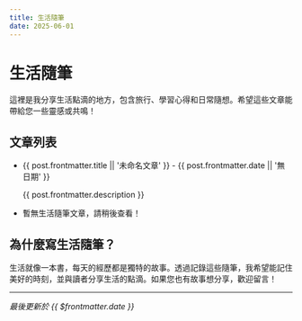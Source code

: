 ```yaml
---
title: 生活隨筆
date: 2025-06-01
---
```


# 生活隨筆

這裡是我分享生活點滴的地方，包含旅行、學習心得和日常隨想。希望這些文章能帶給您一些靈感或共鳴！

## 文章列表

<script setup>
import { useData } from 'vitepress'
import { computed } from 'vue'

// 獲取所有頁面的元數據
const { pages } = useData()

// 篩選標籤包含「生活隨筆」的文章，添加防錯處理
const lifestylePosts = computed(() => {
  // 如果 pages 未定義或不是陣列，返回空陣列
  if (!pages || !Array.isArray(pages)) return []
  
  return pages
    .filter(page => 
      // 確保 frontmatter 和 tags 存在，且包含「生活隨筆」
      page.frontmatter?.tags?.includes('生活隨筆') && 
      page.path.startsWith('/articles/')
    )
    .sort((a, b) => {
      // 確保日期有效，無效日期排在最後
      const dateA = a.frontmatter.date ? new Date(a.frontmatter.date) : new Date(0)
      const dateB = b.frontmatter.date ? new Date(b.frontmatter.date) : new Date(0)
      return dateB - dateA
    })
})
</script>

<ul>
  <li v-for="post in lifestylePosts" :key="post.path">
    <a :href="post.path">{{ post.frontmatter.title || '未命名文章' }}</a> - {{ post.frontmatter.date || '無日期' }}
    <p v-if="post.frontmatter.description">{{ post.frontmatter.description }}</p>
  </li>
  <li v-if="!lifestylePosts.length">暫無生活隨筆文章，請稍後查看！</li>
</ul>

## 為什麼寫生活隨筆？

生活就像一本書，每天的經歷都是獨特的故事。透過記錄這些隨筆，我希望能記住美好的時刻，並與讀者分享生活的點滴。如果您也有故事想分享，歡迎留言！

---

_最後更新於 {{ $frontmatter.date }}_
